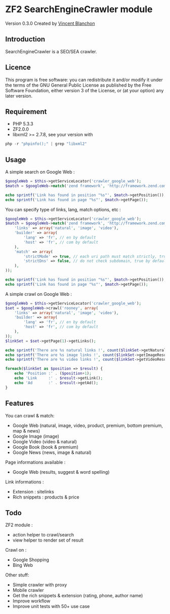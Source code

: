 ZF2 SearchEngineCrawler module
===================

Version 0.3.0 Created by [Vincent Blanchon](http://developpeur-zend-framework.fr/)

Introduction
------------

SearchEngineCrawler is a SEO/SEA crawler.

Licence
------------
This program is free software: you can redistribute it and/or modify it under the terms of 
the GNU General Public License as published by the Free Software Foundation, either version 
3 of the License, or (at your option) any later version.

Requirement
------------
* PHP 5.3.3
* ZF2.0.0
* libxml2 >= 2.7.8, see your version with

```php
php -r "phpinfo();" | grep "libxml2"
```

Usage
------------

A simple search on Google Web :

```php
$googleWeb = $this->getServiceLocator('crawler_google_web');
$match = $googleWeb->match('zend framework', 'http://framework.zend.com');

echo sprintf('Link has found in position "%s"', $match->getPosition());
echo sprintf('Link has found in page "%s"', $match->getPage());
```

You can specify type of links, lang, match options, etc :

```php
$googleWeb = $this->getServiceLocator('crawler_google_web');
$match = $googleWeb->match('zend framework', 'http://framework.zend.com', array(
    'links' => array('natural', 'image', 'video'),
    'builder' => array(
        'lang' => 'fr', // en by default
        'host' => 'fr', // com by default
    ),
    'match' => array(
        'strictMode' => true, // each uri path must match strictly, true by default
        'strictDns' => false, // do not check subdomain, true by default
    ),
));

echo sprintf('Link has found in position "%s"', $match->getPosition());
echo sprintf('Link has found in page "%s"', $match->getPage());
```

A simple crawl on Google Web :

```php
$googleWeb = $this->getServiceLocator('crawler_google_web');
$set = $googleWeb->crawl('rooney', array(
    'links' => array('natural', 'image', 'video'),
    'builder' => array(
        'lang' => 'fr', // en by default
        'host' => 'fr', // com by default
    ),
));
$linkSet = $set->getPage(1)->getLinks();

echo sprintf('There are %s natural links !', count($linkSet->getNaturalResults()));
echo sprintf('There are %s image links !', count($linkSet->getImageResults()));
echo sprintf('There are %s video links !', count($linkSet->getVideoResults()));

foreach($linkSet as $position => $result) {
    echo 'Position :' . ($position+1);
    echo 'Link     :' . $result->getLink();
    echo 'Ad       :' . $result->getAd();
}
```
Features
------------

You can crawl & match:
* Google Web (natural, image, video, product, premium, bottom premium, map & news)
* Google Image (image)
* Google Video (video & natural)
* Google Book (book & premium)
* Google News (news, image & natural)

Page informations available :
* Google Web (results, suggest & word spelling)

Link informations :
* Extension : sitelinks
* Rich snippets : products & price


Todo
------------

ZF2 module :
* action helper to crawl/search
* view helper to render set of result

Crawl on :
* Google Shopping
* Bing Web

Other stuff:
* Simple crawler with proxy
* Mobile crawler
* Get the rich snippets & extension (rating, phone, author name)
* Improve workflow
* Improve unit tests with 50+ use case